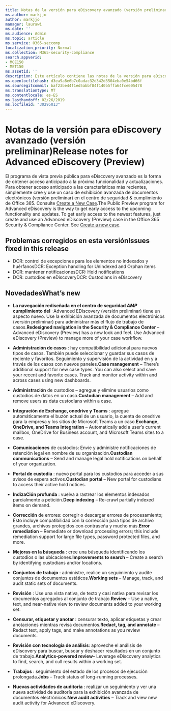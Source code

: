 ```yaml
---
title: Notas de la versión para eDiscovery avanzado (versión preliminar)
ms.author: markjjo
author: markjjo
manager: laurawi
ms.date: ''
ms.audience: Admin
ms.topic: article
ms.service: O365-seccomp
localization_priority: Normal
ms.collection: M365-security-compliance
search.appverid:
- MOE150
- MET150
ms.assetid: ''
description: Este artículo contiene las notas de la versión para eDiscovery avanzado (versión preliminar).
ms.openlocfilehash: d3ea9a8e6b7c0adac32d342d3504eba0e54bd66f
ms.sourcegitcommit: baf23be44f1ed5abbf84f140b5ffa64fce605478
ms.translationtype: MT
ms.contentlocale: es-ES
ms.lasthandoff: 02/26/2019
ms.locfileid: "30295013"
---
```

# <a name="release-notes-for-advanced-ediscovery-preview"></a><span data-ttu-id="55844-103">Notas de la versión para eDiscovery avanzado (versión preliminar)</span><span class="sxs-lookup"><span data-stu-id="55844-103">Release notes for Advanced eDiscovery (Preview)</span></span>

<span data-ttu-id="55844-p101">El programa de vista previa pública para eDiscovery avanzado es la forma de obtener acceso anticipado a la próxima funcionalidad y actualizaciones. Para obtener acceso anticipado a las características más recientes, simplemente cree y use un caso de exhibición avanzada de documentos electrónicos (versión preliminar) en el centro de seguridad & cumplimiento de Office 365. Consulte [Create a New Case](create-new-ediscovery-case.md).</span><span class="sxs-lookup"><span data-stu-id="55844-p101">The Public Preview program for Advanced eDiscovery is the way to get early access to the upcoming functionality and updates. To get early access to the newest features, just create and use an Advanced eDiscovery (Preview) case in the Office 365 Security & Compliance Center. See [Create a new case](create-new-ediscovery-case.md).</span></span>

## <a name="issues-fixed-in-this-release"></a><span data-ttu-id="55844-107">Problemas corregidos en esta versión</span><span class="sxs-lookup"><span data-stu-id="55844-107">Issues fixed in this release</span></span>

- <span data-ttu-id="55844-108">DCR: control de excepciones para los elementos no indexados y huérfanos</span><span class="sxs-lookup"><span data-stu-id="55844-108">DCR: Exception handling for Unindexed and Orphan items</span></span>
- <span data-ttu-id="55844-109">DCR: mantener notificaciones</span><span class="sxs-lookup"><span data-stu-id="55844-109">DCR: Hold notifications</span></span>
- <span data-ttu-id="55844-110">DCR: custodios en eDiscovery</span><span class="sxs-lookup"><span data-stu-id="55844-110">DCR: Custodians in eDiscovery</span></span>

## <a name="whats-new"></a><span data-ttu-id="55844-111">Novedades</span><span class="sxs-lookup"><span data-stu-id="55844-111">What’s new</span></span>

- <span data-ttu-id="55844-p102">**La navegación rediseñada en el centro de seguridad _AMP_ cumplimiento del** -Advanced EDiscovery (versión preliminar) tiene un aspecto nuevo. Use la exhibición avanzada de documentos electrónicos (versión preliminar) para administrar más el flujo de trabajo de casos.</span><span class="sxs-lookup"><span data-stu-id="55844-p102">**Redesigned navigation in the Security & Compliance Center** – Advanced eDiscovery (Preview) has a new look and feel. Use Advanced eDiscovery (Preview) to manage more of your case workflow.</span></span>

- <span data-ttu-id="55844-p103">**Administración de casos** : hay compatibilidad adicional para nuevos tipos de casos. También puede seleccionar y guardar sus casos de reciente y favoritos. Seguimiento y supervisión de la actividad en y a través de los casos con nuevos paneles.</span><span class="sxs-lookup"><span data-stu-id="55844-p103">**Case management** – There’s additional support for new case types. You can also select and save your recent and favorite cases. Track and monitor activity within and across cases using new dashboards.</span></span>

- <span data-ttu-id="55844-117">**Administración** de custodios – agregue y elimine usuarios como custodios de datos en un caso.</span><span class="sxs-lookup"><span data-stu-id="55844-117">**Custodian management** – Add and remove users as data custodians within a case.</span></span>

- <span data-ttu-id="55844-118">**Integración de Exchange, onedrive y Teams** : agregue automáticamente el buzón actual de un usuario, la cuenta de onedrive para la empresa y los sitios de Microsoft Teams a un caso.</span><span class="sxs-lookup"><span data-stu-id="55844-118">**Exchange, OneDrive, and Teams Integration** – Automatically add a user’s current mailbox, OneDrive for Business account, and Microsoft Teams sites to a case.</span></span> 

- <span data-ttu-id="55844-119">**Comunicaciones** de custodios: Envíe y administre notificaciones de retención legal en nombre de su organización.</span><span class="sxs-lookup"><span data-stu-id="55844-119">**Custodian communications** – Send and manage legal hold notifications on behalf of your organization.</span></span>

- <span data-ttu-id="55844-120">**Portal de custodia** : nuevo portal para los custodios para acceder a sus avisos de espera activos.</span><span class="sxs-lookup"><span data-stu-id="55844-120">**Custodian portal** – New portal for custodians to access their active hold notices.</span></span>

- <span data-ttu-id="55844-121">**IndizaCión profunda** : vuelva a rastrear los elementos indexados parcialmente a petición.</span><span class="sxs-lookup"><span data-stu-id="55844-121">**Deep indexing** – Re-crawl partially indexed items on demand.</span></span>

- <span data-ttu-id="55844-122">**Corrección** de errores: corregir o descargar errores de procesamiento; Esto incluye compatibilidad con la corrección para tipos de archivo grandes, archivos protegidos con contraseña y mucho más.</span><span class="sxs-lookup"><span data-stu-id="55844-122">**Error remediation** – Remediate or download processing errors; this include remediation support for large file types, password protected files, and more.</span></span> 

- <span data-ttu-id="55844-123">**Mejoras en la búsqueda** : cree una búsqueda identificando los custodios o las ubicaciones.</span><span class="sxs-lookup"><span data-stu-id="55844-123">**Improvements to search** – Create a search by identifying custodians and/or locations.</span></span>

- <span data-ttu-id="55844-124">**Conjuntos de trabajo** : administre, realice un seguimiento y audite conjuntos de documentos estáticos.</span><span class="sxs-lookup"><span data-stu-id="55844-124">**Working sets** – Manage, track, and audit static sets of documents.</span></span>

- <span data-ttu-id="55844-125">**Revisión** : Use una vista nativa, de texto y casi nativa para revisar los documentos agregados al conjunto de trabajo.</span><span class="sxs-lookup"><span data-stu-id="55844-125">**Review** – Use a native, text, and near-native view to review documents added to your working set.</span></span>

- <span data-ttu-id="55844-126">**Censurar, etiquetar y anotar** : censurar texto, aplicar etiquetas y crear anotaciones mientras revisa documentos.</span><span class="sxs-lookup"><span data-stu-id="55844-126">**Redact, tag, and annotate** – Redact text, apply tags, and make annotations as you review documents.</span></span>
  
- <span data-ttu-id="55844-127">**Revisión con tecnología de análisis**: aproveche el análisis de eDiscovery para buscar, buscar y deshacer resultados en un conjunto de trabajo.</span><span class="sxs-lookup"><span data-stu-id="55844-127">**Analytics-powered review**– Leverage eDiscovery analytics to find, search, and cull results within a working set.</span></span>

- <span data-ttu-id="55844-128">**Trabajos** : seguimiento del estado de los procesos de ejecución prolongada.</span><span class="sxs-lookup"><span data-stu-id="55844-128">**Jobs** – Track status of long-running processes.</span></span>

- <span data-ttu-id="55844-129">**Nuevas actividades de auditoría** : realizar un seguimiento y ver una nueva actividad de auditoría para la exhibición avanzada de documentos electrónicos.</span><span class="sxs-lookup"><span data-stu-id="55844-129">**New audit activities** – Track and view new audit activity for Advanced eDiscovery.</span></span>
